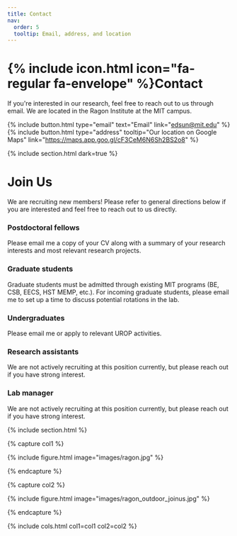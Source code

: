 ```yaml
---
title: Contact
nav:
  order: 5
  tooltip: Email, address, and location
---
```


# {% include icon.html icon="fa-regular fa-envelope" %}Contact

If you're interested in our research, feel free to reach out to us through email. We are located in the Ragon Institute at the MIT campus.

{%
  include button.html
  type="email"
  text="Email"
  link="edsun@mit.edu"
%}
{%
  include button.html
  type="address"
  tooltip="Our location on Google Maps"
  link="https://maps.app.goo.gl/cF3CeM6N6Sh2BS2o8"
%}

{% include section.html dark=true %}

# Join Us

We are recruiting new members! Please refer to general directions below if you are interested and feel free to reach out to us directly.

### Postdoctoral fellows

Please email me a copy of your CV along with a summary of your research interests and most relevant research projects.

### Graduate students

Graduate students must be admitted through existing MIT programs (BE, CSB, EECS, HST MEMP, etc.). For incoming graduate students, please email me to set up a time to discuss potential rotations in the lab.

### Undergraduates

Please email me or apply to relevant UROP activities.

### Research assistants

We are not actively recruiting at this position currently, but please reach out if you have strong interest.

### Lab manager

We are not actively recruiting at this position currently, but please reach out if you have strong interest.

{% include section.html %}

{% capture col1 %}

{%
  include figure.html
  image="images/ragon.jpg"
%}

{% endcapture %}

{% capture col2 %}

{%
  include figure.html
  image="images/ragon_outdoor_joinus.jpg"
%}

{% endcapture %}

{% include cols.html col1=col1 col2=col2 %}
